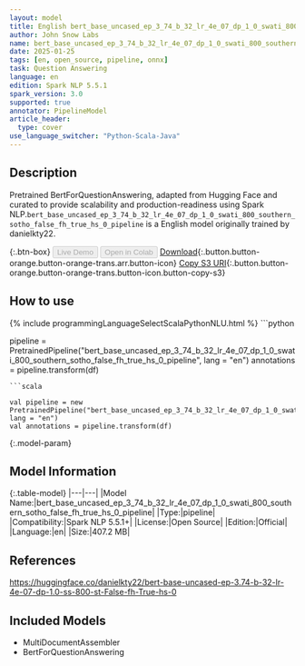 ```yaml
---
layout: model
title: English bert_base_uncased_ep_3_74_b_32_lr_4e_07_dp_1_0_swati_800_southern_sotho_false_fh_true_hs_0_pipeline pipeline BertForQuestionAnswering from danielkty22
author: John Snow Labs
name: bert_base_uncased_ep_3_74_b_32_lr_4e_07_dp_1_0_swati_800_southern_sotho_false_fh_true_hs_0_pipeline
date: 2025-01-25
tags: [en, open_source, pipeline, onnx]
task: Question Answering
language: en
edition: Spark NLP 5.5.1
spark_version: 3.0
supported: true
annotator: PipelineModel
article_header:
  type: cover
use_language_switcher: "Python-Scala-Java"
---
```


## Description

Pretrained BertForQuestionAnswering, adapted from Hugging Face and curated to provide scalability and production-readiness using Spark NLP.`bert_base_uncased_ep_3_74_b_32_lr_4e_07_dp_1_0_swati_800_southern_sotho_false_fh_true_hs_0_pipeline` is a English model originally trained by danielkty22.

{:.btn-box}
<button class="button button-orange" disabled>Live Demo</button>
<button class="button button-orange" disabled>Open in Colab</button>
[Download](https://s3.amazonaws.com/auxdata.johnsnowlabs.com/public/models/bert_base_uncased_ep_3_74_b_32_lr_4e_07_dp_1_0_swati_800_southern_sotho_false_fh_true_hs_0_pipeline_en_5.5.1_3.0_1737813386316.zip){:.button.button-orange.button-orange-trans.arr.button-icon}
[Copy S3 URI](s3://auxdata.johnsnowlabs.com/public/models/bert_base_uncased_ep_3_74_b_32_lr_4e_07_dp_1_0_swati_800_southern_sotho_false_fh_true_hs_0_pipeline_en_5.5.1_3.0_1737813386316.zip){:.button.button-orange.button-orange-trans.button-icon.button-copy-s3}

## How to use



<div class="tabs-box" markdown="1">
{% include programmingLanguageSelectScalaPythonNLU.html %}
```python

pipeline = PretrainedPipeline("bert_base_uncased_ep_3_74_b_32_lr_4e_07_dp_1_0_swati_800_southern_sotho_false_fh_true_hs_0_pipeline", lang = "en")
annotations =  pipeline.transform(df)   

```
```scala

val pipeline = new PretrainedPipeline("bert_base_uncased_ep_3_74_b_32_lr_4e_07_dp_1_0_swati_800_southern_sotho_false_fh_true_hs_0_pipeline", lang = "en")
val annotations = pipeline.transform(df)

```
</div>

{:.model-param}
## Model Information

{:.table-model}
|---|---|
|Model Name:|bert_base_uncased_ep_3_74_b_32_lr_4e_07_dp_1_0_swati_800_southern_sotho_false_fh_true_hs_0_pipeline|
|Type:|pipeline|
|Compatibility:|Spark NLP 5.5.1+|
|License:|Open Source|
|Edition:|Official|
|Language:|en|
|Size:|407.2 MB|

## References

https://huggingface.co/danielkty22/bert-base-uncased-ep-3.74-b-32-lr-4e-07-dp-1.0-ss-800-st-False-fh-True-hs-0

## Included Models

- MultiDocumentAssembler
- BertForQuestionAnswering